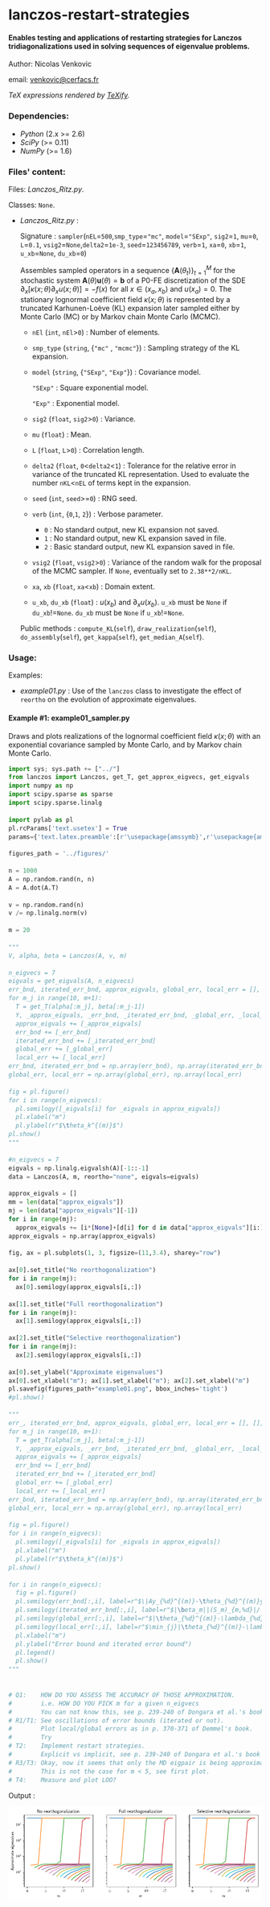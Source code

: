 # lanczos-restart-strategies

#### Enables testing and applications of restarting strategies for Lanczos tridiagonalizations used in solving sequences of eigenvalue problems.

Author: Nicolas Venkovic

email: [venkovic@cerfacs.fr](mailto:venkovic@cerfacs.fr)

_TeX expressions rendered by [TeXify](https://github.com/apps/texify)._

### Dependencies:

 - *Python* (2.x >= 2.6)
 - *SciPy* (>= 0.11)
 - *NumPy* (>= 1.6)

### Files' content:

Files: _Lanczos_Ritz.py_.

Classes: `None`.

- _Lanczos_Ritz.py_ : 

  Signature : `sampler`(`nEL`=`500`,`smp_type`=`"mc"`, `model`=`"SExp"`, `sig2`=`1`, `mu`=`0`, `L`=`0.1`, `vsig2`=`None`,`delta2`=`1e-3`, `seed`=`123456789`, `verb`=`1`, `xa`=`0`, `xb`=`1`, `u_xb`=`None`, `du_xb`=`0`)

  Assembles sampled operators in a sequence $\{\mathbf{A}(\theta_t)\}_{t=1}^M$ for the stochastic system $\mathbf{A}(\theta)\mathbf{u}(\theta)=\mathbf{b}$ of a P0-FE discretization of the SDE $\partial_x[\kappa(x;\theta)\partial_xu(x;\theta)]=-f(x)$ for all $x\in(x_a, x_b)$ and $u(x_a)=0$. The stationary lognormal coefficient field $\kappa(x;\theta)$ is represented by a truncated Karhunen-Loève (KL) expansion later sampled either by Monte Carlo (MC) or by Markov chain Monte Carlo (MCMC).

  - `nEl` (`int`, `nEl`>`0`) : Number of elements.

  - `smp_type` (`string`, {`"mc"` , `"mcmc"`}) : Sampling strategy of the KL expansion.

  - `model` (`string`, {`"SExp"`, `"Exp"`}) : Covariance model.

    `"SExp"` : Square exponential model.

    `"Exp"` : Exponential model.

  - `sig2` (`float`, `sig2`>`0`) : Variance.

  - `mu` (`float`) : Mean.

  - `L` (`float`, `L`>`0`) : Correlation length.

  - `delta2` (`float`, `0`<`delta2`<`1`) : Tolerance for the relative error in variance of the truncated KL representation. Used to evaluate the number `nKL`<`nEL` of terms kept in the expansion.

  - `seed` (`int`, `seed`>=`0`) : RNG seed.

  - `verb` (`int`, {`0`,`1`, `2`}) : Verbose parameter.

    - `0` : No standard output, new KL expansion not saved.
    - `1` : No standard output, new KL expansion saved in file.
    - `2` : Basic standard output, new KL expansion saved in file.

  - `vsig2` (`float`, `vsig2`>`0`) : Variance of the random walk for the proposal of the MCMC sampler. If `None`, eventually set to `2.38**2/nKL`.

  - `xa`, `xb` (`float`, `xa`<`xb`) : Domain extent.

  - `u_xb`, `du_xb` (`float`) : $u(x_b)$ and $\partial_xu(x_b)$. `u_xb` must be `None` if `du_xb`!=`None`. `du_xb` must be `None` if `u_xb`!=`None`.


  Public methods : `compute_KL`(`self`), `draw_realization`(`self`), `do_assembly`(`self`), `get_kappa`(`self`), `get_median_A`(`self`).


### Usage:

Examples:

- _example01.py_ : Use of the `lanczos` class to investigate the effect of `reortho` on the evolution of approximate eigenvalues.

#### Example #1: example01_sampler.py

Draws and plots realizations of the lognormal coefficient field $\kappa(x;\theta)$ with an exponential covariance sampled by Monte Carlo, and by Markov chain Monte Carlo.  

```python
import sys; sys.path += ["../"]
from lanczos import Lanczos, get_T, get_approx_eigvecs, get_eigvals
import numpy as np 
import scipy.sparse as sparse
import scipy.sparse.linalg

import pylab as pl 
pl.rcParams['text.usetex'] = True
params={'text.latex.preamble':[r'\usepackage{amssymb}',r'\usepackage{amsmath}']}

figures_path = '../figures/'

n = 1000
A = np.random.rand(n, n)
A = A.dot(A.T)

v = np.random.rand(n)
v /= np.linalg.norm(v)

m = 20

"""
V, alpha, beta = Lanczos(A, v, m)

n_eigvecs = 7
eigvals = get_eigvals(A, n_eigvecs)
err_bnd, iterated_err_bnd, approx_eigvals, global_err, local_err = [], [], [], [], []
for m_j in range(10, m+1):
  T = get_T(alpha[:m_j], beta[:m_j-1])
  Y, _approx_eigvals, _err_bnd, _iterated_err_bnd, _global_err, _local_err = get_approx_eigvecs(T, V[:,:m_j], A, beta[:m_j-1], n_eigvecs, eigvals=eigvals, output_format=1)
  approx_eigvals += [_approx_eigvals]
  err_bnd += [_err_bnd]
  iterated_err_bnd += [_iterated_err_bnd]
  global_err += [_global_err]
  local_err += [_local_err]
err_bnd, iterated_err_bnd = np.array(err_bnd), np.array(iterated_err_bnd)
global_err, local_err = np.array(global_err), np.array(local_err)

fig = pl.figure()
for i in range(n_eigvecs):
  pl.semilogy([_eigvals[i] for _eigvals in approx_eigvals])
  pl.xlabel("m")
  pl.ylabel(r"$\theta_k^{(m)}$")
pl.show()
"""

#n_eigvecs = 7
eigvals = np.linalg.eigvalsh(A)[-1::-1]
data = Lanczos(A, m, reortho="none", eigvals=eigvals)

approx_eigvals = []
mm = len(data["approx_eigvals"])
mj = len(data["approx_eigvals"][-1])
for i in range(mj):
  approx_eigvals += [i*[None]+[d[i] for d in data["approx_eigvals"][i:]]]
approx_eigvals = np.array(approx_eigvals)

fig, ax = pl.subplots(1, 3, figsize=(11,3.4), sharey="row")

ax[0].set_title("No reorthogonalization")
for i in range(mj):
  ax[0].semilogy(approx_eigvals[i,:])

ax[1].set_title("Full reorthogonalization")
for i in range(mj):
  ax[1].semilogy(approx_eigvals[i,:])

ax[2].set_title("Selective reorthogonalization")
for i in range(mj):
  ax[2].semilogy(approx_eigvals[i,:])

ax[0].set_ylabel("Approximate eigenvalues")
ax[0].set_xlabel("m"); ax[1].set_xlabel("m"); ax[2].set_xlabel("m")
pl.savefig(figures_path+"example01.png", bbox_inches='tight')
#pl.show()

"""
err_, iterated_err_bnd, approx_eigvals, global_err, local_err = [], [], [], [], []
for m_j in range(10, m+1):
  T = get_T(alpha[:m_j], beta[:m_j-1])
  Y, _approx_eigvals, _err_bnd, _iterated_err_bnd, _global_err, _local_err = get_approx_eigvecs(T, V[:,:m_j], A, beta[:m_j-1], n_eigvecs, eigvals=eigvals, output_format=1)
  approx_eigvals += [_approx_eigvals]
  err_bnd += [_err_bnd]
  iterated_err_bnd += [_iterated_err_bnd]
  global_err += [_global_err]
  local_err += [_local_err]
err_bnd, iterated_err_bnd = np.array(err_bnd), np.array(iterated_err_bnd)
global_err, local_err = np.array(global_err), np.array(local_err)

fig = pl.figure()
for i in range(n_eigvecs):
  pl.semilogy([_eigvals[i] for _eigvals in approx_eigvals])
  pl.xlabel("m")
  pl.ylabel(r"$\theta_k^{(m)}$")
pl.show()

for i in range(n_eigvecs):
  fig = pl.figure()
  pl.semilogy(err_bnd[:,i], label=r"$\|Ay_{%d}^{(m)}-\theta_{%d}^{(m)}y_{%d}^{(m)}\|_2/|\lambda_{%d}(A)|$" %(i+1, i+1, i+1, i+1))
  pl.semilogy(iterated_err_bnd[:,i], label=r"$|\beta_m||(S_m)_{m,%d}|/|\lambda_{%d}(A)|$" %(i+1, i+1))
  pl.semilogy(global_err[:,i], label=r"$|\theta_{%d}^{(m)}-\lambda_{%d}(A)|/|\lambda_{%d}(A)|$" %(i+1, i+1, i+1))
  pl.semilogy(local_err[:,i], label=r"$\min_{j}|\theta_{%d}^{(m)}-\lambda_{j}(A)|/|\lambda_{%d}(A)|$" %(i+1, i+1))
  pl.xlabel("m")
  pl.ylabel("Error bound and iterated error bound")
  pl.legend()
  pl.show()
"""


# Q1:    HOW DO YOU ASSESS THE ACCURACY OF THOSE APPROXIMATION.
#        i.e. HOW DO YOU PICK m for a given n_eigvecs
#        You can not know this, see p. 239-240 of Dongara et al.'s book.
# R1/T1: See oscillations of error bounds (iterated or not).
#        Plot local/global errors as in p. 370-371 of Demmel's book.
#        Try
# T2:    Implement restart strategies.
#        Explicit vs implicit, see p. 239-240 of Dongara et al.'s book
# R3/T3: Okay, now it seems that only the MD eigpair is being approximated ?!
#        This is not the case for m < 5, see first plot.
# T4:    Measure and plot LOO?

```

Output :

![example01](./figures/example01.png)
